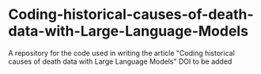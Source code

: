 # Coding-historical-causes-of-death-data-with-Large-Language-Models

A repository for the code used in writing the article "Coding historical causes of death data with Large Language Models" DOI to be added
